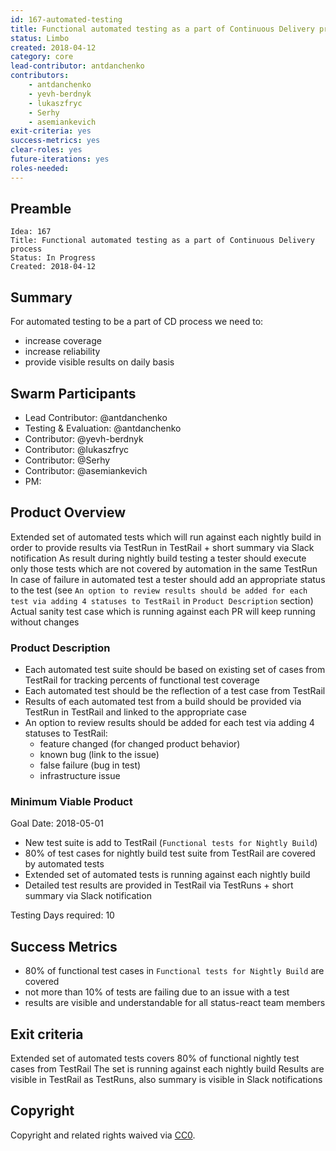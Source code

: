 ```yaml
---
id: 167-automated-testing
title: Functional automated testing as a part of Continuous Delivery process
status: Limbo
created: 2018-04-12
category: core
lead-contributor: antdanchenko
contributors:
    - antdanchenko
    - yevh-berdnyk
    - lukaszfryc
    - Serhy
    - asemiankevich
exit-criteria: yes
success-metrics: yes
clear-roles: yes
future-iterations: yes
roles-needed:
---
```


## Preamble

    Idea: 167
    Title: Functional automated testing as a part of Continuous Delivery process
    Status: In Progress
    Created: 2018-04-12

## Summary
For automated testing to be a part of CD process we need to:
- increase coverage
- increase reliability
- provide visible results on daily basis

## Swarm Participants
- Lead Contributor: @antdanchenko
- Testing & Evaluation: @antdanchenko
- Contributor: @yevh-berdnyk
- Contributor: @lukaszfryc
- Contributor: @Serhy
- Contributor: @asemiankevich
- PM:

## Product Overview
Extended set of automated tests which will run against each nightly build in order to provide results via TestRun in TestRail + short summary via Slack notification
As result during nightly build testing a tester should execute only those tests which are not covered by automation in the same TestRun
In case of failure in automated test a tester should add an appropriate status to the test (see `An option to review results should be added for each test via adding 4 statuses to TestRail` in `Product Description` section)
Actual sanity test case which is running against each PR will keep running without changes


### Product Description
- Each automated test suite should be based on existing set of cases from TestRail for tracking percents of functional test coverage
- Each automated test should be the reflection of a test case from TestRail
- Results of each automated test from a build should be provided via TestRun in TestRail and linked to the appropriate case
- An option to review results should be added for each test via adding 4 statuses to TestRail:
  - feature changed (for changed product behavior)
  - known bug (link to the issue)
  - false failure (bug in test)
  - infrastructure issue

### Minimum Viable Product
Goal Date: 2018-05-01

- New test suite is add to TestRail (`Functional tests for Nightly Build`)
- 80% of test cases for nightly build test suite from TestRail are covered by automated tests
- Extended set of automated tests is running against each nightly build
- Detailed test results are provided in TestRail via TestRuns + short summary via Slack notification

Testing Days required: 10

## Success Metrics
- 80% of functional test cases in `Functional tests for Nightly Build` are covered
- not more than 10% of tests are failing due to an issue with a test
- results are visible and understandable for all status-react team members

## Exit criteria
Extended set of automated tests covers 80% of functional nightly test cases from TestRail
The set is running against each nightly build
Results are visible in TestRail as TestRuns, also summary is visible in Slack notifications

## Copyright
Copyright and related rights waived via [CC0](https://creativecommons.org/publicdomain/zero/1.0/).
